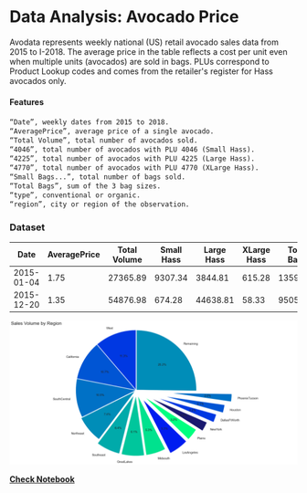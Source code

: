 # Data Analysis: Avocado Price

Avodata represents weekly national (US) retail avocado sales data from 2015 to I-2018. The average price in the table reflects a cost per unit even when multiple units (avocados) are sold in bags. PLUs correspond to Product Lookup codes and comes from the retailer's register for Hass avocados only.

#### Features

	“Date”, weekly dates from 2015 to 2018.
	“AveragePrice”, average price of a single avocado.
	“Total Volume”, total number of avocados sold. 
	“4046”, total number of avocados with PLU 4046 (Small Hass).
	“4225”, total number of avocados with PLU 4225 (Large Hass).
	“4770”, total number of avocados with PLU 4770 (XLarge Hass).
    “Small Bags...”, total number of bags sold.
	“Total Bags”, sum of the 3 bag sizes.
	“type”, conventional or organic.
	“region”, city or region of the observation.
  
 ### Dataset
| Date | AveragePrice | Total Volume | Small Hass | Large Hass | XLarge Hass | Total Bags | Small Bags | Large Bags | XLarge Bags | type | year | region|
|-------------| ------------- | ------------- | ------------- | ------------- | ------------- | ------------- | ------------- | ------------- | ------------- | ------------- | ------------- |------------- |
| 2015-01-04 | 1.75  | 27365.89  | 9307.34  | 3844.81 | 615.28 | 13598.46 | 13061.10 | 537.36 | 0.0 | organic| 2015	| Albany
| 2015-12-20 | 1.35  | 54876.98  | 674.28  | 44638.81 |58.33 | 9505.56 | 9408.07 | 97.49 | 0.0 | conventional | 2015	| Albany 

<p align="center">
  <img src=https://github.com/dicac/Data-Visualization/blob/main/Total%20volume%20by%20region.png> 
</p>

[**Check Notebook**](https://github.com/dicac/Data-Visualization/blob/80bb940c796b7a9edb917633bd3f490c046fe2be/Data%20Analysis%20Avocado%20Price.ipynb)

